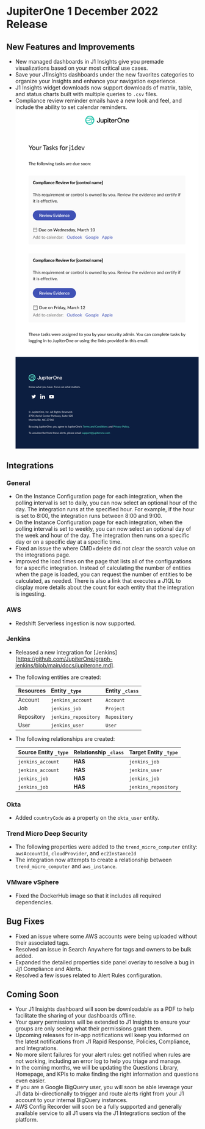 # JupiterOne 1 December 2022 Release

## New Features and Improvements
- New managed dashboards in J1 Insights give you premade visualizations based on your most critical use cases. 
- Save your J1Insights dashboards under the new favorites categories to organize your Insights and enhance your navigation experience.
- J1 Insights widget downloads now support downloads of matrix, table, and status charts built with multiple queries to `.csv` files. 
- Compliance review reminder emails have a new look and feel, and include the ability to set calendar reminders. 
![](../assets/ComplianceEmail-Redesign.png)

## Integrations
### General
  - On the Instance Configuration page for each integration, when the polling interval is set to daily, you can now select an optional hour of the day. The integration runs at the specified hour.  For example, if the hour is set to 8:00, the integration runs between 8:00 and 9:00.
  - On the Instance Configuration page for each integration, when the polling interval is set to weekly, you can now select an optional day of the week and hour of the day. The integration then runs on a specific day or on a specific day at a specific time.
  - Fixed an issue the where CMD+delete did not clear the search value on the integrations page.
  - Improved the load times on the page that lists all of the configurations for a specific integration.  Instead of calculating the number of entities when the page is loaded, you can request the number of entities to be calculated, as needed.  There is also a link that executes a J1QL to display more details about the count for each entity that the integration is ingesting.

### AWS
  - Redshift Serverless ingestion is now supported.

### Jenkins
  - Released a new integration for [Jenkins][https://github.com/JupiterOne/graph-jenkins/blob/main/docs/jupiterone.md].
  - The following entities are created:

    | Resources  | Entity `_type`       | Entity `_class` |
    | ---------- | -------------------- | --------------- |
    | Account    | `jenkins_account`    | `Account`       |
    | Job        | `jenkins_job`        | `Project`       |
    | Repository | `jenkins_repository` | `Repository`    |
    | User       | `jenkins_user`       | `User`          |

  - The following relationships are created:

    | Source Entity `_type` | Relationship `_class` | Target Entity `_type` |
    | --------------------- | --------------------- | --------------------- |
    | `jenkins_account`     | **HAS**               | `jenkins_job`         |
    | `jenkins_account`     | **HAS**               | `jenkins_user`        |
    | `jenkins_job`         | **HAS**               | `jenkins_job`         |
    | `jenkins_job`         | **HAS**               | `jenkins_repository`  |

### Okta
  - Added `countryCode` as a property on the `okta_user` entity.

### Trend Micro Deep Security
  - The following properties were added to the `trend_micro_computer` entity: `awsAccountId`, `cloudProvider`, and `ec2InstanceId`
  - The integration now attempts to create a relationship between `trend_micro_computer` and `aws_instance`.


### VMware vSphere
  - Fixed the DockerHub image so that it includes all required dependencies.


## Bug Fixes
- Fixed an issue where some AWS accounts were being uploaded without their associated tags.
- Resolved an issue in Search Anywhere for tags and owners to be bulk added. 
- Expanded the detailed properties side panel overlay to resolve a bug in Jj1 Compliance and Alerts. 
- Resolved a few issues related to Alert Rules configuration. 

## Coming Soon

- Your J1 Insights dashboard will soon be downloadable as a PDF to help facilitate the sharing of your dashboards offline. 
- Your query permissions will be extended to J1 Insights to ensure your groups are only seeing what their permissions grant them. 
- Upcoming releases for in-app notifications will keep you informed on the latest notifications from J1 Rapid Response, Policies, Compliance, and Integrations. 
- No more silent failures for your alert rules: get notified when rules are not working, including an error log to help you triage and manage.
- In the coming months, we will be updating the Questions Library, Homepage, and KPIs to make finding the right information and questions even easier.
- If you are a Google BigQuery user, you will soon be able leverage your J1 data bi-directionally to trigger and route alerts right from your J1 account to your internal BigQuery instances.
- AWS Config Recorder will soon be a fully supported and generally available service to all J1 users via the J1 Integrations section of the platform.
